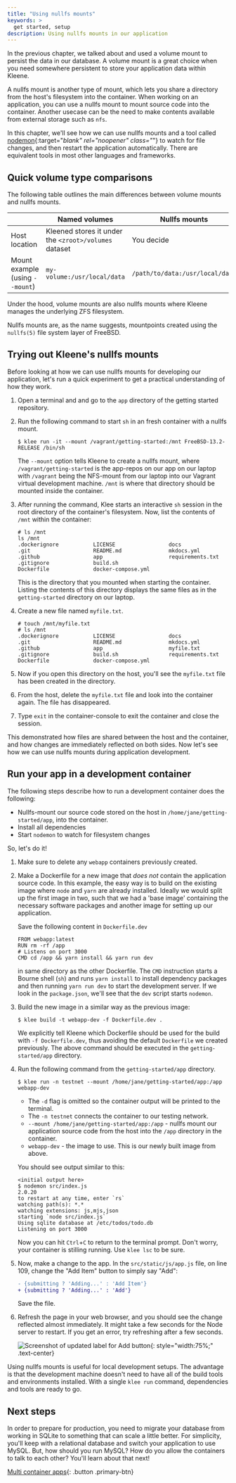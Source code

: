 ```yaml
---
title: "Using nullfs mounts"
keywords: >
  get started, setup
description: Using nullfs mounts in our application
---
```


In the previous chapter, we talked about and used a volume mount to persist the
data in our database. A volume mount is a great choice when you need somewhere
persistent to store your application data within Kleene.

A nullfs mount is another type of mount, which lets you share a directory from the
host's filesystem into the container. When working on an application, you can
use a nullfs mount to mount source code into the container. Another usecase can be
the need to make contents available from external storage such as `nfs`.

In this chapter, we'll see how we can use nullfs mounts and a tool called
[nodemon](https://npmjs.com/package/nodemon){:target="_blank" rel="noopener"
class="_"} to watch for file changes, and then restart the application
automatically. There are equivalent tools in most other languages and
frameworks.

## Quick volume type comparisons

The following table outlines the main differences between volume mounts and nullfs
mounts.

|                                    | Named volumes                                          | Nullfs mounts                                        |
| ---------------------------------- | ------------------------------------------------------ | ---------------------------------------------------- |
| Host location                      | Kleened stores it under the `<zroot>/volumes` dataset  | You decide                                           |
| Mount example (using `--mount`)    | `my-volume:/usr/local/data`                            | `/path/to/data:/usr/local/data`                      |

Under the hood, volume mounts are also nullfs mounts where Kleene manages the
underlying ZFS filesystem.

Nullfs mounts are, as the name suggests, mountpoints created using the `nullfs(5)`
file system layer of FreeBSD.

## Trying out Kleene's nullfs mounts

Before looking at how we can use nullfs mounts for developing our application,
let's run a quick experiment to get a practical understanding of how they work.

1. Open a terminal and and go to the `app` directory of the getting started repository.

2. Run the following command to start `sh` in an fresh container with a
   nullfs mount.

   ```console
   $ klee run -it --mount /vagrant/getting-started:/mnt FreeBSD-13.2-RELEASE /bin/sh
   ```

   The `--mount` option tells Kleene to create a nullfs mount, where `/vagrant/getting-started`
   is the app-repos on our app on our laptop with `/vagrant` being the NFS-mount from our laptop
   into our Vagrant virtual development machine.
   `/mnt` is where that directory should be mounted inside the container.

3. After running the command, Klee starts an interactive `sh` session in the
   root directory of the container's filesystem.
   Now, list the contents of `/mnt` within the container:

   ```console
   # ls /mnt
   ls /mnt
   .dockerignore           LICENSE                 docs
   .git                    README.md               mkdocs.yml
   .github                 app                     requirements.txt
   .gitignore              build.sh
   Dockerfile              docker-compose.yml
   ```

   This is the directory that you mounted when starting the container. Listing
   the contents of this directory displays the same files as in the
   `getting-started` directory on our laptop.

4. Create a new file named `myfile.txt`.

   ```console
   # touch /mnt/myfile.txt
   # ls /mnt
   .dockerignore           LICENSE                 docs
   .git                    README.md               mkdocs.yml
   .github                 app                     myfile.txt
   .gitignore              build.sh                requirements.txt
   Dockerfile              docker-compose.yml
   ```

5. Now if you open this directory on the host, you'll see the `myfile.txt` file
   has been created in the directory.

6. From the host, delete the `myfile.txt` file and look into the container again.
   The file has disappeared.

7. Type `exit` in the container-console to exit the container and close the session.

This demonstrated how files are shared between the host and the container, and how
changes are immediately reflected on both sides. Now let's see how we can use
nullfs mounts during application development.

## Run your app in a development container

The following steps describe how to run a development container does the following:

- Nullfs-mount our source code stored on the host in `/home/jane/getting-started/app`, into the container.
- Install all dependencies
- Start `nodemon` to watch for filesystem changes

So, let's do it!

1. Make sure to delete any `webapp` containers previously created.

2. Make a Dockerfile for a new image that *does not* contain the application
   source code. In this example, the easy way is to build on the existing image
   where `node` and `yarn` are already installed. Ideally we would split up the first
   image in two, such that we had a 'base image' containing the necessary software
   packages and another image for setting up our application.

   Save the following content in `Dockerfile.dev`

   ```
   FROM webapp:latest
   RUN rm -rf /app
   # Listens on port 3000
   CMD cd /app && yarn install && yarn run dev
   ```

   in same directory as the other Dockerfile.
   The `CMD` instruction starts a Bourne shell (`sh`) and runs `yarn install` to
   install dependency packages and then running `yarn run dev` to start
   the development server. If we look in the `package.json`, we'll see that
   the `dev` script starts `nodemon`.

4. Build the new image in a similar way as the previous image:

   ```
   $ klee build -t webapp-dev -f Dockerfile.dev .
   ```
   We explicitly tell Kleene which Dockerfile should be used for the build with `-f Dockerfile.dev`,
   thus avoiding the default `Dockerfile` we created previously.
   The above command should be executed in the `getting-started/app` directory.

5. Run the following command from the `getting-started/app` directory.

   ```console
   $ klee run -n testnet --mount /home/jane/getting-started/app:/app webapp-dev
   ```

   - The `-d` flag is omitted so the container output will be printed to the terminal.
   - The `-n testnet` connects the container to our testing network.
   - `--mount /home/jane/getting-started/app:/app` - nullfs mount our
     application source code from the host into the `/app` directory
     in the container.
   - `webapp-dev` - the image to use. This is our newly built image from above.

   You should see output similar to this:
 
   ```
   <initial output here>
   $ nodemon src/index.js
   2.0.20
   to restart at any time, enter `rs`
   watching path(s): *.*
   watching extensions: js,mjs,json
   starting `node src/index.js`
   Using sqlite database at /etc/todos/todo.db
   Listening on port 3000
   ```
   
   Now you can hit `Ctrl`+`C` to return to the terminal prompt. Don't worry,
   your container is stilling running. Use `klee lsc` to be sure.

8. Now, make a change to the app. In the `src/static/js/app.js` file, on line
   109, change the "Add Item" button to simply say "Add":

   ```diff
   - {submitting ? 'Adding...' : 'Add Item'}
   + {submitting ? 'Adding...' : 'Add'}
   ```

   Save the file.

9. Refresh the page in your web browser, and you should see the change reflected
   almost immediately. It might take a few seconds for the Node server to
   restart. If you get an error, try refreshing after a few seconds.

   ![Screenshot of updated label for Add button](images/updated-add-button.png){:
   style="width:75%;" .text-center}

Using nullfs mounts is useful for local development setups. The advantage is that
the development machine doesn't need to have all of the build tools and
environments installed. With a single `klee run` command, dependencies and
tools are ready to go.

## Next steps

In order to prepare for production, you need to migrate your database from
working in SQLite to something that can scale a little better. For simplicity,
you'll keep with a relational database and switch your application to use MySQL.
But, how should you run MySQL? How do you allow the containers to talk to each
other? You'll learn about that next!

[Multi container apps](06_multi_container.md){: .button .primary-btn}
